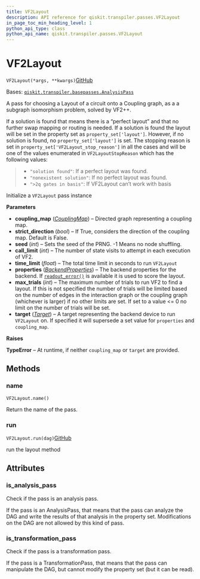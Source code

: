 ```yaml
---
title: VF2Layout
description: API reference for qiskit.transpiler.passes.VF2Layout
in_page_toc_min_heading_level: 1
python_api_type: class
python_api_name: qiskit.transpiler.passes.VF2Layout
---
```


# VF2Layout

<span id="qiskit.transpiler.passes.VF2Layout" />

`VF2Layout(*args, **kwargs)`[GitHub](https://github.com/qiskit/qiskit/tree/stable/0.22/qiskit/transpiler/passes/layout/vf2_layout.py "view source code")

Bases: [`qiskit.transpiler.basepasses.AnalysisPass`](qiskit.transpiler.AnalysisPass "qiskit.transpiler.basepasses.AnalysisPass")

A pass for choosing a Layout of a circuit onto a Coupling graph, as a a subgraph isomorphism problem, solved by VF2++.

If a solution is found that means there is a “perfect layout” and that no further swap mapping or routing is needed. If a solution is found the layout will be set in the property set as `property_set['layout']`. However, if no solution is found, no `property_set['layout']` is set. The stopping reason is set in `property_set['VF2Layout_stop_reason']` in all the cases and will be one of the values enumerated in `VF2LayoutStopReason` which has the following values:

> *   `"solution found"`: If a perfect layout was found.
> *   `"nonexistent solution"`: If no perfect layout was found.
> *   `">2q gates in basis"`: If VF2Layout can’t work with basis

Initialize a `VF2Layout` pass instance

**Parameters**

*   **coupling\_map** ([*CouplingMap*](qiskit.transpiler.CouplingMap "qiskit.transpiler.CouplingMap")) – Directed graph representing a coupling map.
*   **strict\_direction** (*bool*) – If True, considers the direction of the coupling map. Default is False.
*   **seed** (*int*) – Sets the seed of the PRNG. -1 Means no node shuffling.
*   **call\_limit** (*int*) – The number of state visits to attempt in each execution of VF2.
*   **time\_limit** (*float*) – The total time limit in seconds to run `VF2Layout`
*   **properties** ([*BackendProperties*](qiskit.providers.models.BackendProperties "qiskit.providers.models.BackendProperties")) – The backend properties for the backend. If [`readout_error()`](qiskit.providers.models.BackendProperties#readout_error "qiskit.providers.models.BackendProperties.readout_error") is available it is used to score the layout.
*   **max\_trials** (*int*) – The maximum number of trials to run VF2 to find a layout. If this is not specified the number of trials will be limited based on the number of edges in the interaction graph or the coupling graph (whichever is larger) if no other limits are set. If set to a value \<= 0 no limit on the number of trials will be set.
*   **target** ([*Target*](qiskit.transpiler.Target "qiskit.transpiler.Target")) – A target representing the backend device to run `VF2Layout` on. If specified it will supersede a set value for `properties` and `coupling_map`.

**Raises**

**TypeError** – At runtime, if neither `coupling_map` or `target` are provided.

## Methods

### name

<span id="qiskit.transpiler.passes.VF2Layout.name" />

`VF2Layout.name()`

Return the name of the pass.

### run

<span id="qiskit.transpiler.passes.VF2Layout.run" />

`VF2Layout.run(dag)`[GitHub](https://github.com/qiskit/qiskit/tree/stable/0.22/qiskit/transpiler/passes/layout/vf2_layout.py "view source code")

run the layout method

## Attributes

<span id="qiskit.transpiler.passes.VF2Layout.is_analysis_pass" />

### is\_analysis\_pass

Check if the pass is an analysis pass.

If the pass is an AnalysisPass, that means that the pass can analyze the DAG and write the results of that analysis in the property set. Modifications on the DAG are not allowed by this kind of pass.

<span id="qiskit.transpiler.passes.VF2Layout.is_transformation_pass" />

### is\_transformation\_pass

Check if the pass is a transformation pass.

If the pass is a TransformationPass, that means that the pass can manipulate the DAG, but cannot modify the property set (but it can be read).

